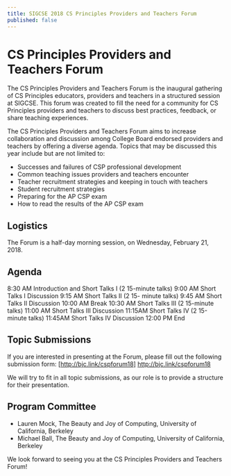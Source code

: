 ```yaml
---
title: SIGCSE 2018 CS Principles Providers and Teachers Forum
published: false
---
```


# CS Principles Providers and Teachers Forum

The CS Principles Providers and Teachers Forum is the inaugural gathering of CS Principles educators, providers and teachers in a structured session at SIGCSE. This forum was created to fill the need for a community for CS Principles providers and teachers to discuss best practices, feedback, or share teaching experiences.

The CS Principles Providers and Teachers Forum aims to increase collaboration and discussion among College Board endorsed providers and teachers by offering a diverse agenda. Topics that may be discussed this year include but are not limited to:

* Successes and failures of CSP professional development
* Common teaching issues providers and teachers encounter
* Teacher recruitment strategies and keeping in touch with teachers
* Student recruitment strategies
* Preparing for the AP CSP exam
* How to read the results of the AP CSP exam

## Logistics

The Forum is a half-day morning session, on Wednesday, February 21, 2018.

## Agenda

8:30 AM Introduction and Short Talks I (2 15-minute talks)
9:00 AM Short Talks I Discussion
9:15 AM Short Talks II (2 15- minute talks)
9:45 AM Short Talks II Discussion
10:00 AM Break
10:30 AM Short Talks III (2 15-minute talks)
11:00 AM Short Talks III Discussion
11:15AM Short Talks IV (2 15-minute talks)
11:45AM Short Talks IV Discussion
12:00 PM End

## Topic Submissions

If you are interested in presenting at the Forum, please fill out the following submission form: [http://bjc.link/cspforum18] http://bjc.link/cspforum18

We will try to fit in all topic submissions, as our role is to provide a structure for their presentation.

## Program Committee

* Lauren Mock, The Beauty and Joy of Computing, University of California, Berkeley
* Michael Ball, The Beauty and Joy of Computing, University of California, Berkeley

We look forward to seeing you at the CS Principles Providers and Teachers Forum!



